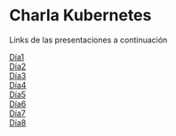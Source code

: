 # Charla Kubernetes

Links de las presentaciones a continuación

[Día1](http://ops-gitpitch.cencosud.corp/sconejer/charla_kube/dia1)
<br>
[Día2](http://ops-gitpitch.cencosud.corp/sconejer/charla_kube/dia2)
<br>
[Día3](http://ops-gitpitch.cencosud.corp/sconejer/charla_kube/dia3)
<br>
[Día4](http://ops-gitpitch.cencosud.corp/sconejer/charla_kube/dia4)
<br>
[Día5](http://ops-gitpitch.cencosud.corp/sconejer/charla_kube/dia5)
<br>
[Día6](http://ops-gitpitch.cencosud.corp/sconejer/charla_kube/dia6)
<br>
[Día7](http://ops-gitpitch.cencosud.corp/sconejer/charla_kube/dia7)
<br>
[Día8](http://ops-gitpitch.cencosud.corp/sconejer/charla_kube/dia8)
